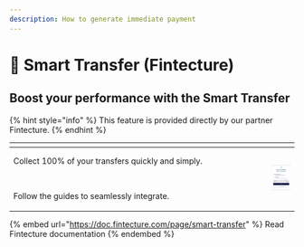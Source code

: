 ```yaml
---
description: How to generate immediate payment
---
```


# 🚧 Smart Transfer (Fintecture)

## Boost your performance with the Smart Transfer

{% hint style="info" %}
This feature is provided directly by our partner Fintecture.
{% endhint %}

<table data-header-hidden><thead><tr><th width="443"></th><th></th></tr></thead><tbody><tr><td><p>Collect 100% of your transfers quickly and simply.</p><p><br></p><p>Follow the guides to seamlessly integrate.</p><p> </p></td><td><img src="../../.gitbook/assets/en-header-Transfer.png" alt="" data-size="original"></td></tr></tbody></table>

{% embed url="https://doc.fintecture.com/page/smart-transfer" %}
Read Fintecture documentation
{% endembed %}
